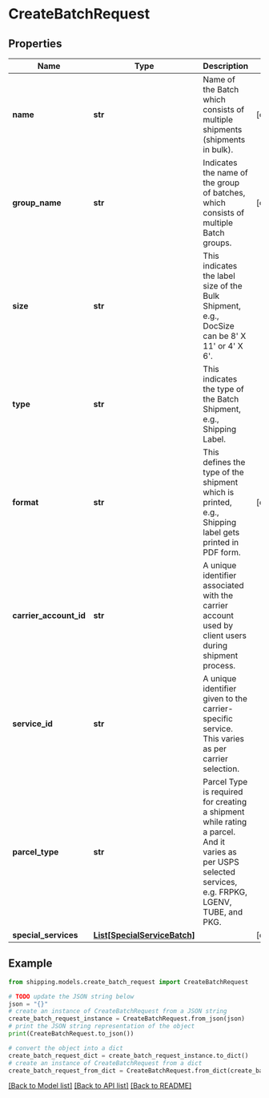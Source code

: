 # CreateBatchRequest


## Properties

Name | Type | Description | Notes
------------ | ------------- | ------------- | -------------
**name** | **str** | Name of the Batch which consists of multiple shipments (shipments in bulk). | [optional] 
**group_name** | **str** | Indicates the name of the group of batches, which consists of multiple Batch groups. | [optional] 
**size** | **str** | This indicates the label size of the Bulk Shipment, e.g., DocSize can be 8&#39; X 11&#39; or 4&#39; X 6&#39;. | 
**type** | **str** | This indicates the type of the Batch Shipment, e.g., Shipping Label. | 
**format** | **str** | This defines the type of the shipment which is printed, e.g., Shipping label gets printed in PDF form. | [optional] 
**carrier_account_id** | **str** | A unique identifier associated with the carrier account used by client users during shipment process. | 
**service_id** | **str** | A unique identifier given to the carrier-specific service. This varies as per carrier selection. | 
**parcel_type** | **str** | Parcel Type is required for creating a shipment while rating a parcel. And it varies as per USPS selected services, e.g. FRPKG, LGENV, TUBE, and PKG. | 
**special_services** | [**List[SpecialServiceBatch]**](SpecialServiceBatch.md) |  | [optional] 

## Example

```python
from shipping.models.create_batch_request import CreateBatchRequest

# TODO update the JSON string below
json = "{}"
# create an instance of CreateBatchRequest from a JSON string
create_batch_request_instance = CreateBatchRequest.from_json(json)
# print the JSON string representation of the object
print(CreateBatchRequest.to_json())

# convert the object into a dict
create_batch_request_dict = create_batch_request_instance.to_dict()
# create an instance of CreateBatchRequest from a dict
create_batch_request_from_dict = CreateBatchRequest.from_dict(create_batch_request_dict)
```
[[Back to Model list]](../README.md#documentation-for-models) [[Back to API list]](../README.md#documentation-for-api-endpoints) [[Back to README]](../README.md)


